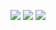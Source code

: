 ![](https://github-profile-summary-cards.vercel.app/api/cards/profile-details?username=zigzagdev&theme=tokyonight)
![](https://github-profile-summary-cards.vercel.app/api/cards/productive-time?username=zigzagdev&theme=2077)
![](https://github-profile-summary-cards.vercel.app/api/cards/most-commit-language?username=zigzagdev&theme=2076)
